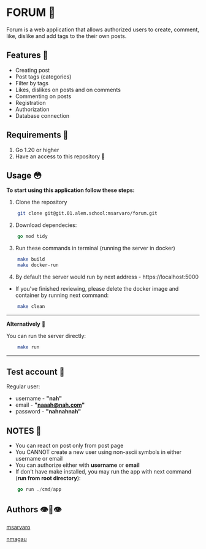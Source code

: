 # FORUM 🐰

Forum is a web application that allows authorized users to create, comment, like, dislike and add tags to the their own posts.

## Features 👀
- Creating post
- Post tags (categories)
- Filter by tags
- Likes, dislikes on posts and on comments
- Commenting on posts
- Registration
- Authorization
- Database connection

## Requirements 🥺

1. Go 1.20 or higher
2. Have an access to this repository 🙂

## Usage 😳

**To start using this application follow these steps:**

1. Clone the repository   
```bash     
    git clone git@git.01.alem.school:msarvaro/forum.git 
```
2. Download dependecies:
```go
    go mod tidy
```
3. Run these commands in terminal (running the server in docker)
```bash
    make build
    make docker-run
```

4. By default the server would run by next address - https://localhost:5000

- If you've finished reviewing, please delete the docker image and container by running next command:
```bash
    make clean
```

---
**Alternatively** 🔄

You can run the server directly:
```bash
    make run
```
---

## Test account 🧪

Regular user:
- username - **"nah"**
- email - **"naaah@nah.com"**
- password - **"nahnahnah"**

## NOTES 📝

- You can react on post only from post page
- You CANNOT create a new user using non-ascii symbols in either username or email
- You can authorize either with **username** or **email**
- If don't have make installed, you may run the app with next command (**run from root directory**):
```go
    go run ./cmd/app
```

## Authors 👁️👅👁️

[msarvaro](https://01.alem.school/git/msarvaro)

[nmagau](https://01.alem.school/git/nmagau)